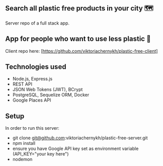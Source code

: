 ## Search all plastic free products in your city :world_map:

Server repo of a full stack app. 

## App for people who want to use less plastic :herb:

Client repo here: [https://github.com/viktoriachernykh/plastic-free-client]

## Technologies used

- Node.js, Express.js
- REST API
- JSON Web Tokens (JWT), BCrypt
- PostgreSQL, Sequelize ORM, Docker
- Google Places API

## Setup

In order to run this server:
- git clone git@github.com:viktoriachernykh/plastic-free-server.git
- npm install
- ensure you have Google API key set as environment variable (API_KEY="your key here")
- nodemon
